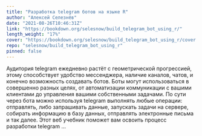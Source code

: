 ```yaml
---
title: "Разработка telegram ботов на языке R"
author: "Алексей Селезнёв"
date: "2021-08-26T10:46:31Z"
link: "https://bookdown.org/selesnow/build_telegram_bot_using_r/"
length_weight: "17%"
cover: "https://bookdown.org/selesnow/build_telegram_bot_using_r/cover.png"
repo: "selesnow/build_telegram_bot_using_r"
pinned: false
---
```


Аудитория telegram ежедневно растёт с геометрической прогрессией, этому способствует удобство мессенджера, наличие каналов, чатов, и конечно возможность создавать ботов. Боты могут использоваться в совершенно разных целях, от автоматизации коммуникации с вашими клиентами до управления вашими собственными задачами. По сути через бота можно используя telegram выполнять любые операции: отправлять, либо запрашивать данные, запускать задачи на сервере, собирать информацию в базу данных, отправлять электронные письма и так далее. Этот веб учебник поможет вам освоить процесс разработки telegram ...
